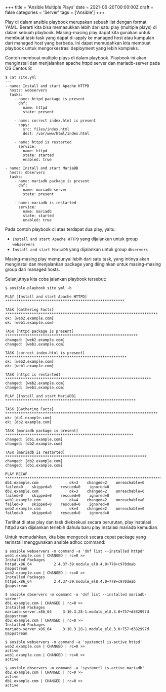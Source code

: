 +++
title = 'Ansible Multiple Plays'
date = 2021-06-20T00:00:00Z
draft = false
categories = 'Server'
tags = ['Ansible']
+++

Play di dalam ansible playbook merupakan sebuah list dengan format YAML. Berarti kita bisa memasukkan lebih dari satu play (multiple plays) di dalam sebuah playbook. Masing-masing play dapat kita gunakan untuk membuat task-task yang dapat di-apply ke managed host atau kumpulan dari managed host yang berbeda. Ini dapat memudahkan kita membuat playbook untuk mengorkestrasi deployment yang lebih kompleks.

Contoh membuat multiple plays di dalam playbook. Playbook ini akan menginstall dan menjalankan apache httpd server dan mariadb-server pada OS Centos 8:
```
$ cat site.yml
---
- name: Install and start Apache HTTPD
  hosts: webservers
  tasks:
    - name: httpd package is present
      dnf:
        name: httpd
        state: present

    - name: correct index.html is present
      copy:
        src: files/index.html
        dest: /var/www/html/index.html

    - name: httpd is restarted
      service:
        name: httpd
        state: started
        enabled: true

- name: Install and start MariaDB
  hosts: dbservers
  tasks:
    - name: mariadb package is present
      dnf:
        name: mariadb-server
        state: present

    - name: mariadb is restarted
      service:
        name: mariadb
        state: started
        enabled: true
```

Pada contoh playbook di atas terdapat dua play, yaitu:
- `Install and start Apache HTTPD` yang dijalankan untuk group `webservers`
- `Install and start MariaDB` yang dijalankan untuk group `dbservers`

Masing-masing play mempunyai lebih dari satu task, yang intinya akan menginstal dan menjalankan package yang diinginkan untuk masing-masing group dari managed hosts.

Selanjutnya kita coba jalankan playbook tersebut:
```
$ ansible-playbook site.yml -b

PLAY [Install and start Apache HTTPD] ******************************************************

TASK [Gathering Facts] *********************************************************************
ok: [web2.example.com]
ok: [web1.example.com]

TASK [httpd package is present] ************************************************************
changed: [web2.example.com]
changed: [web1.example.com]

TASK [correct index.html is present] *******************************************************
ok: [web2.example.com]
ok: [web1.example.com]

TASK [httpd is restarted] ******************************************************************
changed: [web2.example.com]
changed: [web1.example.com]

PLAY [Install and start MariaDB] ***********************************************************

TASK [Gathering Facts] *********************************************************************
ok: [db1.example.com]
ok: [db2.example.com]

TASK [mariadb package is present] **********************************************************
changed: [db1.example.com]
changed: [db2.example.com]

TASK [mariadb is restarted] ****************************************************************
changed: [db2.example.com]
changed: [db1.example.com]

PLAY RECAP *********************************************************************************
db1.example.com            : ok=3    changed=2    unreachable=0    failed=0    skipped=0    rescued=0    ignored=0
db2.example.com            : ok=3    changed=2    unreachable=0    failed=0    skipped=0    rescued=0    ignored=0
web1.example.com           : ok=4    changed=2    unreachable=0    failed=0    skipped=0    rescued=0    ignored=0
web2.example.com           : ok=4    changed=2    unreachable=0    failed=0    skipped=0    rescued=0    ignored=0
```

Terlihat di atas play dan task dieksekusi secara berurutan, play instalasi httpd akan dijalankan terlebih dahulu baru play instalasi mariadb kemudian.

Untuk memudahkan, kita bisa mengecek secara cepat package yang terinstall menggunakan ansible adhoc command:
```
$ ansible webservers -m command -a 'dnf list --installed httpd'
web1.example.com | CHANGED | rc=0 >>
Installed Packages
httpd.x86_64          2.4.37-39.module_el8.4.0+778+c970deab           @appstream
web2.example.com | CHANGED | rc=0 >>
Installed Packages
httpd.x86_64          2.4.37-39.module_el8.4.0+778+c970deab           @appstream

$ ansible dbservers -m command -a 'dnf list --installed mariadb-server'
db1.example.com | CHANGED | rc=0 >>
Installed Packages
mariadb-server.x86_64     3:10.3.28-1.module_el8.3.0+757+d382997d     @appstream
db2.example.com | CHANGED | rc=0 >>
Installed Packages
mariadb-server.x86_64     3:10.3.28-1.module_el8.3.0+757+d382997d     @appstream
```
```
$ ansible webservers -m command -a 'systemctl is-active httpd'
web2.example.com | CHANGED | rc=0 >>
active
web1.example.com | CHANGED | rc=0 >>
active

$ ansible dbservers -m command -a 'systemctl is-active mariadb'
db2.example.com | CHANGED | rc=0 >>
active
db1.example.com | CHANGED | rc=0 >>
active
```